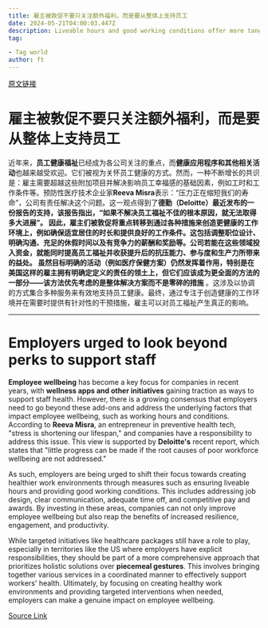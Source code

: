 ```yaml
---
title: 雇主被敦促不要只关注额外福利，而是要从整体上支持员工
date: 2024-05-21T04:00:03.447Z
description: Liveable hours and good working conditions offer more tangible benefits than wellness apps
tag: 

- Tag world
author: ft
---
```


[原文链接](https://ft.com/content/aacaa7a6-ea43-4fd2-8980-5a77d6d4a0df)

# 雇主被敦促不要只关注额外福利，而是要从整体上支持员工 

近年来，**员工健康福祉**已经成为各公司关注的重点，而**健康应用程序和其他相关活动**也越来越受欢迎。它们被视为关怀员工健康的方式。然而，一种不断增长的共识是：雇主需要超越这些附加项目并解决影响员工幸福感的基础因素，例如工时和工作条件等。预防性医疗技术企业家**Reeva Misra**表示：“压力正在缩短我们的寿命”，公司有责任解决这个问题。这一观点得到了**德勤（Deloitte）**最近发布的一份报告的支持，该报告指出，“如果不解决员工福祉不佳的根本原因，就无法取得多大进展”。
因此，雇主们被敦促将重点转移到通过各种措施来创造更健康的工作环境上，例如确保适宜居住的时长和提供良好的工作条件。这包括调整职位设计、明确沟通、充足的休假时间以及有竞争力的薪酬和奖励等。公司若能在这些领域投入资金，就能同时提高员工福祉并收获提升后的抗压能力、参与度和生产力所带来的益处。
虽然目标明确的活动（例如医疗保健方案）仍然发挥着作用，特别是在美国这样的雇主拥有明确定定义的责任的领土上，但它们应该成为更全面的方法的一部分——该方法优先考虑的是整体解决方案而不是**零碎的措施** 。这涉及以协调的方式集合多种服务来有效地支持员工健康。最终，通过专注于创造健康的工作环境并在需要时提供有针对性的干预措施，雇主可以对员工福祉产生真正的影响。

---

# Employers urged to look beyond perks to support staff 

**Employee wellbeing** has become a key focus for companies in recent years, with **wellness apps and other initiatives** gaining traction as ways to support staff health. However, there is a growing consensus that employers need to go beyond these add-ons and address the underlying factors that impact employee wellbeing, such as working hours and conditions. According to **Reeva Misra**, an entrepreneur in preventive health tech, "stress is shortening our lifespan," and companies have a responsibility to address this issue. This view is supported by **Deloitte's** recent report, which states that "little progress can be made if the root causes of poor workforce wellbeing are not addressed."

As such, employers are being urged to shift their focus towards creating healthier work environments through measures such as ensuring liveable hours and providing good working conditions. This includes addressing job design, clear communication, adequate time off, and competitive pay and awards. By investing in these areas, companies can not only improve employee wellbeing but also reap the benefits of increased resilience, engagement, and productivity. 

While targeted initiatives like healthcare packages still have a role to play, especially in territories like the US where employers have explicit responsibilities, they should be part of a more comprehensive approach that prioritizes holistic solutions over **piecemeal gestures**. This involves bringing together various services in a coordinated manner to effectively support workers' health. Ultimately, by focusing on creating healthy work environments and providing targeted interventions when needed, employers can make a genuine impact on employee wellbeing.

[Source Link](https://ft.com/content/aacaa7a6-ea43-4fd2-8980-5a77d6d4a0df)

